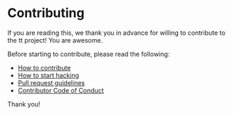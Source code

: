 <!--
SPDX-FileCopyrightText: 2015-2019 Tailordev
SPDX-FileCopyrightText: 2020 The tt Authors

SPDX-License-Identifier: GPL-3.0-or-later
SPDX-License-Identifier: MIT
-->

# Contributing

If you are reading this, we thank you in advance for willing to contribute to the tt project! You are awesome.

Before starting to contribute, please read the following:

* [How to contribute]()
* [How to start hacking]()
* [Pull request guidelines]()
* [Contributor Code of Conduct]()

Thank you!

